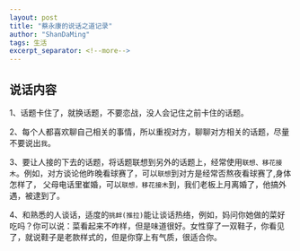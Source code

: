 ```yaml
---
layout: post
title: "蔡永康的说话之道记录"
author: "ShanDaMing"
tags: 生活
excerpt_separator: <!--more-->
---
```


## 说话内容
1、话题卡住了，就换话题，不要恋战，没人会记住之前卡住的话题。<!--more--> 

2、每个人都喜欢聊自己相关的事情，所以重视对方，聊聊对方相关的话题，尽量不要说出`我`。

3、要让人接的下去的话题，将话题联想到另外的话题上，经常使用`联想、移花接木`。例如，对方谈论他昨晚看球赛了，可以`联想`到对方是经常否熬夜看球赛了,身体怎样了，
   父母电话里崔婚，可以`联想，移花接木`到，我们老板上月离婚了，他搞外遇，被逮到了。
   
4、和熟悉的人谈话，适度的`挑衅(推拉)`能让谈话热络，例如，妈问你她做的菜好吃吗？你可以说：菜看起来不咋样，但是味道很好。女性穿了一双鞋子，你看见了，就说鞋子是老款样式的，但是你穿上有气质，很适合你。
